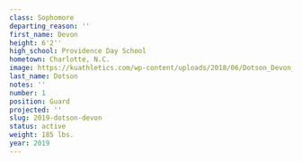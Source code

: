 ```yaml
---
class: Sophomore
departing_reason: ''
first_name: Devon
height: 6'2''
high_school: Providence Day School
hometown: Charlotte, N.C.
image: https://kuathletics.com/wp-content/uploads/2018/06/Dotson_Devon_06252018-1024x853.jpg
last_name: Dotson
notes: ''
number: 1
position: Guard
projected: ''
slug: 2019-dotson-devon
status: active
weight: 185 lbs.
year: 2019
---
```

